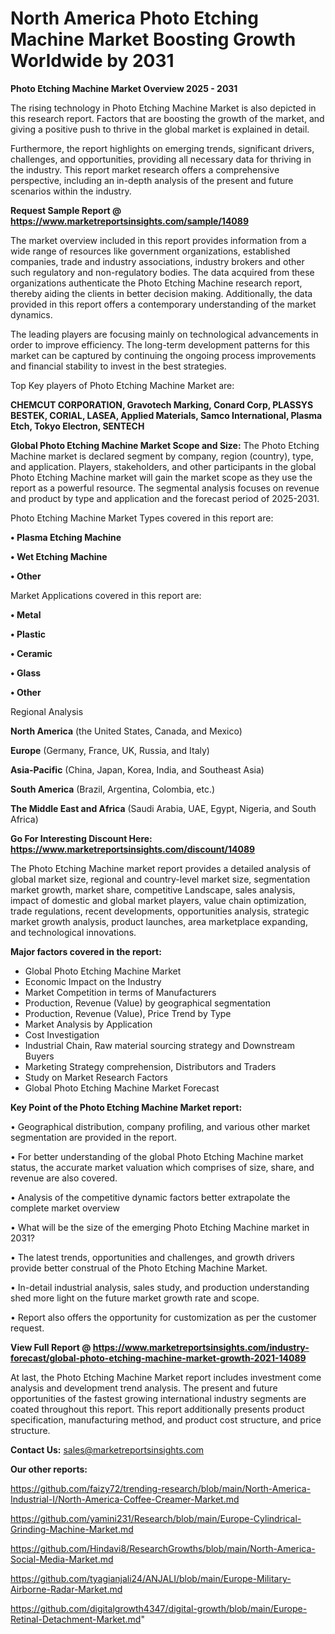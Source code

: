  # North America Photo Etching Machine Market Boosting Growth Worldwide by 2031

<Strong> Photo Etching Machine Market Overview 2025 - 2031</strong>

The rising technology in Photo Etching Machine Market is also depicted in this research report. Factors that are boosting the growth of the market, and giving a positive push to thrive in the global market is explained in detail.

Furthermore, the report highlights on emerging trends, significant drivers, challenges, and opportunities, providing all necessary data for thriving in the industry. This report market research offers a comprehensive perspective, including an in-depth analysis of the present and future scenarios within the industry.

<strong>Request Sample Report @ <a href=https://www.marketreportsinsights.com/sample/14089>https://www.marketreportsinsights.com/sample/14089</a></strong>

The market overview included in this report provides information from a wide range of resources like government organizations, established companies, trade and industry associations, industry brokers and other such regulatory and non-regulatory bodies. The data acquired from these organizations authenticate the Photo Etching Machine research report, thereby aiding the clients in better decision making. Additionally, the data provided in this report offers a contemporary understanding of the market dynamics.

The leading players are focusing mainly on technological advancements in order to improve efficiency. The long-term development patterns for this market can be captured by continuing the ongoing process improvements and financial stability to invest in the best strategies.

Top Key players of Photo Etching Machine Market are:

<strong>CHEMCUT CORPORATION, Gravotech Marking, Conard Corp, PLASSYS BESTEK, CORIAL, LASEA, Applied Materials, Samco International, Plasma Etch, Tokyo Electron, SENTECH</strong>

<strong><b>Global Photo Etching Machine Market Scope and Size:</b></strong>
The Photo Etching Machine market is declared segment by company, region (country), type, and application. Players, stakeholders, and other participants in the global Photo Etching Machine market will gain the market scope as they use the report as a powerful resource. The segmental analysis focuses on revenue and product by type and application and the forecast period of 2025-2031.

Photo Etching Machine Market Types covered in this report are:

<strong>• Plasma Etching Machine

• Wet Etching Machine

• Other</strong>

Market Applications covered in this report are:

<strong>• Metal

• Plastic

• Ceramic

• Glass

• Other</strong> 

Regional Analysis

<strong>North America</strong> (the United States, Canada, and Mexico)

<strong>Europe</strong> (Germany, France, UK, Russia, and Italy)

<strong>Asia-Pacific</strong> (China, Japan, Korea, India, and Southeast Asia)

<strong>South America</strong> (Brazil, Argentina, Colombia, etc.)

<strong>The Middle East and Africa</strong> (Saudi Arabia, UAE, Egypt, Nigeria, and South Africa)

<strong>Go For Interesting Discount Here: <a href=https://www.marketreportsinsights.com/discount/14089>https://www.marketreportsinsights.com/discount/14089</a></strong>

The Photo Etching Machine market report provides a detailed analysis of global market size, regional and country-level market size, segmentation market growth, market share, competitive Landscape, sales analysis, impact of domestic and global market players, value chain optimization, trade regulations, recent developments, opportunities analysis, strategic market growth analysis, product launches, area marketplace expanding, and technological innovations.

<strong><b>Major factors covered in the report:</b></strong>
<ul>
  <li>Global Photo Etching Machine Market </li>
  <li>Economic Impact on the Industry</li>
  <li>Market Competition in terms of Manufacturers</li>
  <li>Production, Revenue (Value) by geographical segmentation</li>
  <li>Production, Revenue (Value), Price Trend by Type</li>
  <li>Market Analysis by Application</li>
  <li>Cost Investigation</li>
  <li>Industrial Chain, Raw material sourcing strategy and Downstream Buyers</li>
  <li>Marketing Strategy comprehension, Distributors and Traders</li>
  <li>Study on Market Research Factors</li>
  <li>Global Photo Etching Machine Market Forecast</li>
</ul>

<strong><b>Key Point of the Photo Etching Machine Market report:</b></strong>

• Geographical distribution, company profiling, and various other market segmentation are provided in the report.

• For better understanding of the global Photo Etching Machine market status, the accurate market valuation which comprises of size, share, and revenue are also covered.

• Analysis of the competitive dynamic factors better extrapolate the complete market overview

• What will be the size of the emerging Photo Etching Machine market in 2031?

• The latest trends, opportunities and challenges, and growth drivers provide better construal of the Photo Etching Machine Market.

• In-detail industrial analysis, sales study, and production understanding shed more light on the future market growth rate and scope.

• Report also offers the opportunity for customization as per the customer request.

<strong><b>View Full Report @ <a href=https://www.marketreportsinsights.com/industry-forecast/global-photo-etching-machine-market-growth-2021-14089>https://www.marketreportsinsights.com/industry-forecast/global-photo-etching-machine-market-growth-2021-14089</a></b></strong>


At last, the Photo Etching Machine Market report includes investment come analysis and development trend analysis. The present and future opportunities of the fastest growing international industry segments are coated throughout this report. This report additionally presents product specification, manufacturing method, and product cost structure, and price structure.

<strong>Contact Us:</strong>
sales@marketreportsinsights.com

<strong>Our other reports:</strong>

<a href=https://github.com/faizy72/trending-research/blob/main/North-America-Industrial-I/North-America-Coffee-Creamer-Market.md>https://github.com/faizy72/trending-research/blob/main/North-America-Industrial-I/North-America-Coffee-Creamer-Market.md</a>

<a href=https://github.com/yamini231/Research/blob/main/Europe-Cylindrical-Grinding-Machine-Market.md>https://github.com/yamini231/Research/blob/main/Europe-Cylindrical-Grinding-Machine-Market.md</a>

<a href=https://github.com/Hindavi8/ResearchGrowths/blob/main/North-America-Social-Media-Market.md>https://github.com/Hindavi8/ResearchGrowths/blob/main/North-America-Social-Media-Market.md</a>

<a href=https://github.com/tyagianjali24/ANJALI/blob/main/Europe-Military-Airborne-Radar-Market.md>https://github.com/tyagianjali24/ANJALI/blob/main/Europe-Military-Airborne-Radar-Market.md</a>

<a href=https://github.com/digitalgrowth4347/digital-growth/blob/main/Europe-Retinal-Detachment-Market.md>https://github.com/digitalgrowth4347/digital-growth/blob/main/Europe-Retinal-Detachment-Market.md</a>"

